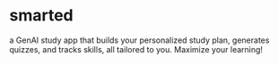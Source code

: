 # smarted

a GenAI study app that builds your personalized study plan, generates quizzes, and tracks skills, all tailored to you. Maximize your learning!